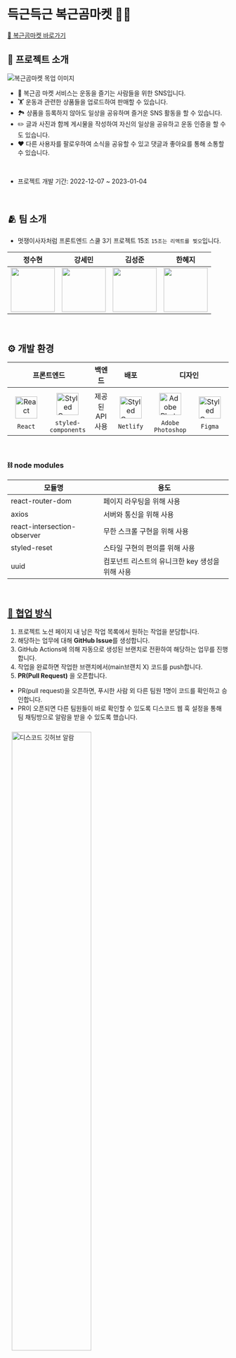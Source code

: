 # 득근득근 복근곰마켓 🐻‍❄️

[🔗 복근곰마켓 바로가기](https://bokgungom-market.netlify.app/)

## 💪 프로젝트 소개

<img src="./preview/Cover.png" alt="복근곰마켓 목업 이미지">


- 💪 복근곰 마켓 서비스는 운동을 즐기는 사람들을 위한 SNS입니다.
- 🏋️ 운동과 관련한 상품들을 업로드하여 판매할 수 있습니다.
- 🏞️ 상품을 등록하지 않아도 일상을 공유하며 즐거운 SNS 활동을 할 수 있습니다.
- ✏️ 글과 사진과 함께 게시물을 작성하여 자신의 일상을 공유하고 운동 인증을 할 수도 있습니다.
- ❤️ 다른 사용자를 팔로우하여 소식을 공유할 수 있고 댓글과 좋아요를 통해 소통할 수 있습니다.

<br>

- 프로젝트 개발 기간: 2022-12-07 ~ 2023-01-04

<br>

## 🫂 팀 소개

- 멋쟁이사자처럼 프론트엔드 스쿨 3기 프로젝트 15조 `15조는 리액트를 찢오`입니다.


|<span style="font-size:16px">정수현</span>|<span style="font-size:16px">강세민</span>|<span style="font-size:16px">김성준</span>|<span style="font-size:16px">한혜지</span>|
|:-:|:-:|:-:|:-:|
|<a href="https://github.com/sasha1107"><img src="https://avatars.githubusercontent.com/sasha1107" height=100 width=100></a>|<a href="https://github.com/SEMINSEMINSEMIN"><img src="https://avatars.githubusercontent.com/SEMINSEMINSEMIN" height=100 width=100></a>|<a href="https://github.com/sjkymy"><img src="https://avatars.githubusercontent.com/sjkymy" height=100 width=100></a>|<a href="https://github.com/hyejee0504"><img src="https://avatars.githubusercontent.com/hyejee0504" height=100 width=100></a>|

<br>

## ⚙️ 개발 환경

<table>
      <thead align="center">
        <tr>
          <th colspan="2" style="text-align:center;"><span style="font-size:16px;">프론트엔드</span></th>
          <th style="text-align:center;"><span style="font-size:16px">백엔드</span></th>
          <th style="text-align:center;"><span style="font-size:16px">배포</span></th>
          <th colspan="2" style="text-align:center;"><span style="font-size:16px;">디자인</span></th>
        </tr>
      </thead>
      <tbody>
        <tr>
          <td align="center" style="text-align:center;">
            <a href="https://reactjs.org/" target="_blank"><img style="margin: 10px" src="https://noticon-static.tammolo.com/dgggcrkxq/image/upload/v1579667701/noticon/basd2y5bygpkqjiixuqy.png" alt="React" height="50" /></a>
            <br>
            <code>React</code>
          </td>
          <td align="center" style="text-align:center; margin: 0 auto;">
            <a href="https://styled-components.com/" target="_blank"><img style="margin: 10px" src="https://profilinator.rishav.dev/skills-assets/styled-components.png" alt="Styled Components" height="50" /></a>
            <br>
            <code>styled-components</code>
          </td>
          <td style="text-align:center;">제공된 API 사용</td>
          <td align="center" style="text-align:center;">
            <a href="https://www.netlify.com/" target="_blank"><img style="margin: 10px" src="https://noticon-static.tammolo.com/dgggcrkxq/image/upload/v1569039210/noticon/yubwjrkj43jpneajrdii.png" alt="Styled Components" height="50" /></a>
            <br>
            <code>Netlify</code>
          </td>
          <td align="center" style="text-align:center; margin: 0 auto;">
            <a href="https://www.adobe.com/kr/products/photoshop/landpa.html?gclid=Cj0KCQiA5NSdBhDfARIsALzs2EDDufpNAEYRcvM4knMcv6wZDXh2ZI8-4n74LBIJefRgHhmJ1PH_i6IaAtcUEALw_wcB&sdid=TBJRLR9V&mv=search&ef_id=Cj0KCQiA5NSdBhDfARIsALzs2EDDufpNAEYRcvM4knMcv6wZDXh2ZI8-4n74LBIJefRgHhmJ1PH_i6IaAtcUEALw_wcB:G:s&s_kwcid=AL!3085!3!460585117877!e!!g!!photoshop!97967719!4837432399" target="_blank"><img style="margin: 10px" src="https://noticon-static.tammolo.com/dgggcrkxq/image/upload/v1602172134/noticon/owhrsm7fwznd39eli3d6.png" alt="Adobe Photoshop" height="50" /></a>
            <br>
            <code>Adobe Photoshop</code>
          </td>
          <td align="center" style="text-align:center; margin: 0 auto;">
            <a href="https://www.figma.com/" target="_blank"><img style="margin: 10px" src="https://noticon-static.tammolo.com/dgggcrkxq/image/upload/v1640982247/noticon/tpvr26zp02angin4t0jv.png" alt="Styled Components" height="50" /></a>
            <br>
            <code>Figma</code>
          </td>
        </tr>
      </tbody>
</table>
<br>

### ⛓️ node modules
|모듈명|용도|
|-|-|
|react-router-dom|페이지 라우팅을 위해 사용|
|axios|서버와 통신을 위해 사용|
|react-intersection-observer| 무한 스크롤 구현을 위해 사용 |
|styled-reset| 스타일 구현의 편의를 위해 사용 |
|uuid| 컴포넌트 리스트의 유니크한 key 생성을 위해 사용 |

<br>

## <a href="https://github.com/nailedReact/bokgungom-market/wiki/%ED%98%91%EC%97%85-&-%EB%B8%8C%EB%9E%9C%EC%B9%98-%EC%83%9D%EC%84%B1-%EA%B0%80%EC%9D%B4%EB%93%9C" target="_blank">🤝 협업 방식</a>

1. 프로젝트 노션 페이지 내 남은 작업 목록에서 원하는 작업을 분담합니다.
2. 해당하는 업무에 대해 **GitHub Issue**를 생성합니다.
3. GitHub Actions에 의해 자동으로 생성된 브랜치로 전환하여 해당하는 업무를 진행합니다.
4. 작업을 완료하면 작업한 브랜치에서(main브랜치 X) 코드를 push합니다.
5. **PR(Pull Request)** 을 오픈합니다.
- PR(pull request)을 오픈하면, 푸시한 사람 외 다른 팀원 1명이 코드를 확인하고 승인합니다.
- PR이 오픈되면 다른 팀원들이 바로 확인할 수 있도록 디스코드 웹 훅 설정을 통해 팀 채팅방으로 알람을 받을 수 있도록 했습니다.
<img style="margin: 10px" width=60% src="./preview/discord.png" alt="디스코드 깃허브 알람"/>

- 코드 리뷰 & 승인은 생산성을 위해 리뷰어를 1명으로 지정하되, 팀원들이 코드 스타일을 공유하며 서로 잘 이해할 수 있도록 순서를 정해 돌아가며 골고루 리뷰하도록 했습니다.

- 컨펌 순서
    - **성준** : `수현` → `세민` → `혜지`
    - **수현** : `성준` → `혜지` → `세민`
    - **세민** : `혜지` → `수현` → `성준`
    - **혜지** : `세민` → `성준` → `수현`

6. PR이 merge되어 close 되면 해당 이슈는 자동으로 Done상태로 변경됩니다.

<br>

## 📊 프로젝트 진행 상황 관리

- <a href="https://github.com/nailedReact/bokgungom-market/issues?q=is%3Aissue+is%3Aclosed" target="_blank">🔘 GitHub Issues</a>
    - 간편한 이슈 생성을 위해 이슈 템플릿을 만들어 사용했습니다.
    - 이슈 템플릿으로 어떤 이슈인지, 어떤 페이지에 해당하는 지, 구현 해야 하는 내용이 무엇인지를 적도록 했습니다.
    <img style="margin: 10px" width=80% src="./preview/issue example.png" alt="이슈 예시"/>

    - 팀원이 현재 어떤 작업을 진행하고 있는지를 바로 알 수 있어 의사소통 비용을 줄일 수 있었습니다. 
- <a href="https://github.com/orgs/nailedReact/projects/1/views/1" target="_blank">🗂️ GitHub Projects</a>
    - 칸반 보드로 프로젝트 진행 상황을 한 눈에 확인할 수 있어 일정을 관리하기 수월했습니다.
    <img style="margin: 10px" width=80% src="./preview/project.png" alt="깃허브 프로젝트 캡쳐"/>

<br>

## 🔀 브랜치 전략

### 👍 GitHub Flow 전략
<img style="margin: 10px" src="./preview/git branch history min.png" alt="디스코드 깃허브 알람"/>

- 개발과 동시에 지속적으로 배포를 진행할 것이 아니라, 기능을 모두 개발하고 최종적으로 배포를 할 예정이었기 때문에 Git Flow 전략보다는 GitHub Flow 전략이 적합하다고 생각했습니다.
- 프로젝트 기간 동안 팀원들이 같은 시간에 작업하기 때문에 잦은 충돌이 발생할 것을 우려하여 충돌의 크기를 줄이고자 GitHub Flow 전략을 채택하여 작은 단위로 이슈를 쪼개 이슈 별로 브랜치를 분기하고 main 브랜치에 지속적으로 merge 하는 방식으로 진행했습니다.

<br>

### 🚀 GitHub Action - 브랜치 생성 자동화

<img style="margin: 10px" width=80% src="./preview/create branch.png" alt="깃허브 프로젝트 캡쳐"/>

- [Create Issue Branch](https://github.com/marketplace/actions/create-issue-branch)
- 이슈를 생성하면 GitHub Action으로 해당 이슈에 해당하는 브랜치가 자동으로 생성되도록 설정하여 브랜치명을 고민하고 브랜치를 생성하는 시간을 줄였습니다.
    - [브랜치 자동화 설정 상세 내용](https://github.com/nailedReact/react-app/wiki/%EB%B8%8C%EB%9E%9C%EC%B9%98-%EC%9E%90%EB%8F%99%ED%99%94-%EC%84%A4%EC%A0%95-%EB%82%B4%EC%9A%A9)
    
- 예) 자동 생성된 브랜치를 pull 하고 ```git checkout -t origin/feat/issue-81```하여 해당 브랜치로 이동합니다.
- [브랜치 history](https://github.com/nailedReact/react-app/blob/main/preview/git%20branch%20history.png)

<br>

## 📐 컨벤션

팀원 간의 원활한 소통과 협업을 위해 커밋 컨벤션과, 코드 컨벤션을 만들어 이를 따랐습니다.
리드미에는 간략히 작성하고, 자세한 컨벤션은 각각의 타이틀에 링크된 깃허브 위키에 적어두었습니다.


### [🔗 커밋 컨벤션](https://github.com/nailedReact/bokgungom-market/wiki/%EC%BB%A4%EB%B0%8B-%EC%BB%A8%EB%B2%A4%EC%85%98)

- 다양한 사례를 참고하여 프로젝트에서 주로 쓰일 것 같은 커밋 유형을 간추려 컨벤션으로 지정했습니다.

    ```
    1. 커밋 유형 지정
        - 커밋 유형은 영어로 작성하며, 첫 글자를 대문자로 합니다
        - 커밋 유형
        - Feat : 새로운 기능, 특징 추가
        - Fix	: 수정, 버그 수정
        - Docs : 문서에 관련된 내용, 문서 수정
        - Style : 스타일링
        - Refactor : 리팩토링
        - Test : 테스트 코드 수정, 누락된 테스트를 추가할 때, 리팩토링 테스트 추가
        - Chore : 빌드 업무 수정, 패키지 매니저 수정

    🧾 2. 커밋 메시지는 제목 & 본문으로 구성합니다.

        git commit -m "Feat: 로그인 기능 구현 #13 //제목
            - 로그인 유효성 검사 //본문
            - 로그인 정보 서버로 전송" //본문

    #️⃣ 3. 커밋메시지의 제목 끝에는 이슈 번호를 달아 이슈와 연결해줍니다.

        git commit -m "Feat: 로그인 기능 구현 #13"

    ↩️ 4. 커밋메시지의 제목과 본문은 빈 행으로 분리합니다.
        - 본문에는 변경한 내용과 이유를 설명합니다.
        - 어떻게 보다는 무엇 & 왜를 설명합니다.
        - 제목과 본문은 한글로 작성하여 내용이 잘 전달될 수 있도록 합니다.

    ⏺️ 5. 여러가지 항목이 있다면 글머리 기호를 통해 가독성을 높입니다.

    👆 6. 한 커밋에는 한 가지 문제만 담습니다.
    ```

<br>

### [🔗 코드 컨벤션](https://github.com/nailedReact/bokgungom-market/wiki/%EC%BD%94%EB%93%9C-%EC%BB%A8%EB%B2%A4%EC%85%98)
- 리액트 코딩에 주로 쓰이는 컨벤션을 참고하여 저희 조만의 코드 컨벤션을 만들었습니다.
- 문자열 처리 시 쌍따옴표/홑따옴표의 사용, 혹은 문장 끝 세미콜론의 사용여부와 같은 개인적 취향이 반영될 수 있는 항목들의 경우에는 사전 설문을 통해 다수결에 따라 지정했습니다. 

    ```
    🛼 컴포넌트로 분리된 파일은 PascalCase으로 작성합니다.

    🐫 컴포넌트가 아닌 파일, 함수명, 변수명은 camelCase로 작성합니다.

    💄 다른 스타일 시트 파일(Styled-components)은, 스타일 시트 적용할 파일명 .style.js를 붙여주고, 앞글자는 소문자로 합니다. (확장자는 .js)

    🐫 함수명, 변수명은 camelCase로 작성합니다.

    ❓ 만약 변수에 할당되는 값이 boolean인 경우에는 is를 접두사로 붙입니다.

    🔠 상수는 대문자로만 작성합니다.

    🔢 컴포넌트 파일 내 import 순서는 모듈 → 컴포넌트 → 스타일컴포넌트 순으로 합니다.

    💬 문자열을 처리할 때는 쌍따옴표를 사용하도록 합니다.

    🔚 문장이 종료될 때는 세미콜론을 붙여줍니다.

    👆 가독성을 위해 한 줄에 하나의 문장만 작성합니다.

    ✏️ 주석은 설명하려는 구문에 맞춰 들여쓰기 합니다.

    🧮 연산자 사이에는 공백을 추가하여 가독성을 높입니다.

    📠 콤마 다음에 값이 올 경우 공백을 추가하여 가독성을 높입니다.
    ```

<br>

## 페이지 미리보기

<table width="100%">
<tr>
    <th colspan="2">스플래시 페이지</th>
</tr>

<tr align="center">
    <td valign="top" width="66%">
    스플래시(데스크탑 🖥️)
    </td>
    <td valign="top" width="33%">
    스플래시(모바일 📱)
    </td>
</tr>

<tr>
    <td valign="top" width="75%">
    <a href="https://github.com/nailedReact/react-app/wiki/%EB%B3%B5%EA%B7%BC%EA%B3%B0%EB%A7%88%EC%BC%93-%ED%8E%98%EC%9D%B4%EC%A7%80-%EC%84%A4%EB%AA%85#%EC%8A%A4%ED%94%8C%EB%9E%98%EC%8B%9C-%ED%8E%98%EC%9D%B4%EC%A7%80"><img src="https://github.com/nailedReact/react-app/blob/main/preview/%EC%8A%A4%ED%94%8C%EB%9E%98%EC%8B%9C_%EB%8D%B0%EC%8A%A4%ED%81%AC%ED%83%91-min.gif"/></a>
    </td>
    <td valign="top" width="25%">
    <a href="https://github.com/nailedReact/react-app/wiki/%EB%B3%B5%EA%B7%BC%EA%B3%B0%EB%A7%88%EC%BC%93-%ED%8E%98%EC%9D%B4%EC%A7%80-%EC%84%A4%EB%AA%85#%EC%8A%A4%ED%94%8C%EB%9E%98%EC%8B%9C-%ED%8E%98%EC%9D%B4%EC%A7%80"><img src="https://github.com/nailedReact/react-app/blob/main/preview/%EC%8A%A4%ED%94%8C%EB%9E%98%EC%8B%9C_%EB%AA%A8%EB%B0%94%EC%9D%BC-min.gif"/></a>
    </td>
</tr>

<tr>
    <th colspan="2">회원가입 페이지</th>
</tr>

<tr align="center">
    <td valign="top" width="66%">
    회원가입(데스크탑 🖥️)
    </td>
    <td valign="top" width="33%">
    회원가입(모바일 📱)
    </td>
</tr>

<tr>
    <td valign="top" width="75%">
    <a href="https://github.com/nailedReact/react-app/wiki/%EB%B3%B5%EA%B7%BC%EA%B3%B0%EB%A7%88%EC%BC%93-%ED%8E%98%EC%9D%B4%EC%A7%80-%EC%84%A4%EB%AA%85#%ED%9A%8C%EC%9B%90%EA%B0%80%EC%9E%85"><img src="https://github.com/nailedReact/react-app/blob/main/preview/%EC%8A%A4%ED%94%8C%EB%9E%98%EC%8B%9C_%EB%8D%B0%EC%8A%A4%ED%81%AC%ED%83%91-min.gif"/></a>
    </td>
    <td valign="top" width="25%">
    <a href="https://github.com/nailedReact/react-app/wiki/%EB%B3%B5%EA%B7%BC%EA%B3%B0%EB%A7%88%EC%BC%93-%ED%8E%98%EC%9D%B4%EC%A7%80-%EC%84%A4%EB%AA%85#%ED%9A%8C%EC%9B%90%EA%B0%80%EC%9E%85"><img width="220px" src="https://github.com/nailedReact/react-app/blob/main/preview/%ED%9A%8C%EC%9B%90%EA%B0%80%EC%9E%85_%EB%AA%A8%EB%B0%94%EC%9D%BC-min.gif"/></a>
    </td>
</tr>

<tr>
    <th colspan="2">로그인 페이지</th>
</tr>

<tr align="center">
    <td valign="top" width="66%">
    로그인(데스크탑 🖥️)
    </td>
    <td valign="top" width="33%">
    로그인(모바일 📱)
    </td>
</tr>

<tr>
    <td valign="top" width="75%">
    <a href="https://github.com/nailedReact/react-app/wiki/%EB%B3%B5%EA%B7%BC%EA%B3%B0%EB%A7%88%EC%BC%93-%ED%8E%98%EC%9D%B4%EC%A7%80-%EC%84%A4%EB%AA%85#%EB%A1%9C%EA%B7%B8%EC%9D%B8"><img src="https://github.com/nailedReact/react-app/blob/main/preview/%EB%A1%9C%EA%B7%B8%EC%9D%B8_%EB%8D%B0%EC%8A%A4%ED%81%AC%ED%83%91-min.gif"/></a>
    </td>
    <td valign="top" width="25%">
    <a href="https://github.com/nailedReact/react-app/wiki/%EB%B3%B5%EA%B7%BC%EA%B3%B0%EB%A7%88%EC%BC%93-%ED%8E%98%EC%9D%B4%EC%A7%80-%EC%84%A4%EB%AA%85#%EB%A1%9C%EA%B7%B8%EC%9D%B8"><img width="220px" src="https://github.com/nailedReact/react-app/blob/main/preview/%EB%A1%9C%EA%B7%B8%EC%9D%B8_%EB%AA%A8%EB%B0%94%EC%9D%BC-min.gif"/></a>
    </td>
</tr>

<tr>
    <th colspan="2">홈 피드 페이지</th>
</tr>

<tr align="center">
    <td valign="top" width="66%">
    홈 피드(데스크탑 🖥️)
    </td>
    <td valign="top" width="33%">
    홈 피드(모바일 📱)
    </td>
</tr>

<tr>
    <td valign="top" width="75%">
    <a href="https://github.com/nailedReact/react-app/wiki/%EB%B3%B5%EA%B7%BC%EA%B3%B0%EB%A7%88%EC%BC%93-%ED%8E%98%EC%9D%B4%EC%A7%80-%EC%84%A4%EB%AA%85#%ED%99%88-%ED%94%BC%EB%93%9C"><img src="https://github.com/nailedReact/react-app/blob/main/preview/%ED%94%BC%EB%93%9C_%EB%8D%B0%EC%8A%A4%ED%81%AC%ED%83%91-min.gif"/></a>
    </td>
    <td valign="top" width="25%">
    <a href="https://github.com/nailedReact/react-app/wiki/%EB%B3%B5%EA%B7%BC%EA%B3%B0%EB%A7%88%EC%BC%93-%ED%8E%98%EC%9D%B4%EC%A7%80-%EC%84%A4%EB%AA%85#%ED%99%88-%ED%94%BC%EB%93%9C"><img width="220px" src="https://github.com/nailedReact/react-app/blob/main/preview/%ED%94%BC%EB%93%9C_%EB%AA%A8%EB%B0%94%EC%9D%BC-min.gif"/></a>
    </td>
</tr>


<tr>
    <th colspan="2">게시글 상세 보기 + 댓글 페이지 </th>
</tr>

<tr align="center">
    <td valign="top" width="66%">
    게시글 상세 보기 + 댓글(데스크탑 🖥️)
    </td>
    <td valign="top" width="33%">
    게시글 상세 보기 + 댓글(모바일 📱)
    </td>
</tr>

<tr>
    <td valign="top" width="75%">
    <a href="https://github.com/nailedReact/react-app/wiki/%EB%B3%B5%EA%B7%BC%EA%B3%B0%EB%A7%88%EC%BC%93-%ED%8E%98%EC%9D%B4%EC%A7%80-%EC%84%A4%EB%AA%85#%EA%B2%8C%EC%8B%9C%EA%B8%80-%EC%83%81%EC%84%B8-%EB%B3%B4%EA%B8%B0--%EB%8C%93%EA%B8%80"><img src="https://github.com/nailedReact/react-app/blob/main/preview/%EA%B2%8C%EC%8B%9C%EA%B8%80%EC%83%81%EC%84%B8%EB%8C%93%EA%B8%80_%EB%8D%B0%EC%8A%A4%ED%81%AC%ED%83%91-min.gif"/></a>
    </td>
    <td valign="top" width="25%">
    <a href="https://github.com/nailedReact/react-app/wiki/%EB%B3%B5%EA%B7%BC%EA%B3%B0%EB%A7%88%EC%BC%93-%ED%8E%98%EC%9D%B4%EC%A7%80-%EC%84%A4%EB%AA%85#%EA%B2%8C%EC%8B%9C%EA%B8%80-%EC%83%81%EC%84%B8-%EB%B3%B4%EA%B8%B0--%EB%8C%93%EA%B8%80"><img width="220px" src="https://github.com/nailedReact/react-app/blob/main/preview/%EA%B2%8C%EC%8B%9C%EA%B8%80%EC%83%81%EC%84%B8%EB%8C%93%EA%B8%80_%EB%AA%A8%EB%B0%94%EC%9D%BC-min.gif"/></a>
    </td>
</tr>

<tr>
    <th colspan="2">게시글 업로드 페이지</th>
</tr>

<tr align="center">
    <td valign="top" width="66%">
    게시글 업로드(데스크탑 🖥️)
    </td>
    <td valign="top" width="33%">
    게시글 업로드(모바일 📱)
    </td>
</tr>

<tr>
    <td valign="top" width="75%">
    <a href="https://github.com/nailedReact/react-app/wiki/%EB%B3%B5%EA%B7%BC%EA%B3%B0%EB%A7%88%EC%BC%93-%ED%8E%98%EC%9D%B4%EC%A7%80-%EC%84%A4%EB%AA%85#%EA%B2%8C%EC%8B%9C%EA%B8%80-%EC%97%85%EB%A1%9C%EB%93%9C"><img src="https://github.com/nailedReact/react-app/blob/main/preview/%EA%B2%8C%EC%8B%9C%EA%B8%80%EC%9E%91%EC%84%B1_%EB%8D%B0%EC%8A%A4%ED%81%AC%ED%83%91-min.gif"/></a>
    </td>
    <td valign="top" width="25%">
    <a href="https://github.com/nailedReact/react-app/wiki/%EB%B3%B5%EA%B7%BC%EA%B3%B0%EB%A7%88%EC%BC%93-%ED%8E%98%EC%9D%B4%EC%A7%80-%EC%84%A4%EB%AA%85#%EA%B2%8C%EC%8B%9C%EA%B8%80-%EC%97%85%EB%A1%9C%EB%93%9C"><img width="220px" src="https://github.com/nailedReact/react-app/blob/main/preview/%EA%B2%8C%EC%8B%9C%EA%B8%80%EC%9E%91%EC%84%B1_%EB%AA%A8%EB%B0%94%EC%9D%BC-min.gif"/></a>
    </td>
</tr>

<tr>
    <th colspan="2">상품 업로드 페이지</th>
</tr>

<tr align="center">
    <td valign="top" width="66%">
    상품 업로드(데스크탑 🖥️)
    </td>
    <td valign="top" width="33%">
    상품 업로드(모바일 📱)
    </td>
</tr>

<tr>
    <td valign="top" width="75%">
    <a href="https://github.com/nailedReact/react-app/wiki/%EB%B3%B5%EA%B7%BC%EA%B3%B0%EB%A7%88%EC%BC%93-%ED%8E%98%EC%9D%B4%EC%A7%80-%EC%84%A4%EB%AA%85#%EC%83%81%ED%92%88-%EC%97%85%EB%A1%9C%EB%93%9C"><img src="https://github.com/nailedReact/react-app/blob/main/preview/%EC%83%81%ED%92%88%EC%97%85%EB%A1%9C%EB%93%9C_%EB%8D%B0%EC%8A%A4%ED%81%AC%ED%83%91-min.gif"/></a>
    </td>
    <td valign="top" width="25%">
    <a href="https://github.com/nailedReact/react-app/wiki/%EB%B3%B5%EA%B7%BC%EA%B3%B0%EB%A7%88%EC%BC%93-%ED%8E%98%EC%9D%B4%EC%A7%80-%EC%84%A4%EB%AA%85#%EC%83%81%ED%92%88-%EC%97%85%EB%A1%9C%EB%93%9C"><img width="220px" src="https://github.com/nailedReact/react-app/blob/main/preview/%EC%83%81%ED%92%88%EC%97%85%EB%A1%9C%EB%93%9C_%EB%AA%A8%EB%B0%94%EC%9D%BC-min.gif"/></a>
    </td>
</tr>

<tr>
    <th colspan="2">검색 페이지</th>
</tr>

<tr align="center">
    <td valign="top" width="66%">
    검색(데스크탑 🖥️)
    </td>
    <td valign="top" width="33%">
    검색(모바일 📱)
    </td>
</tr>

<tr>
    <td valign="top" width="75%">
    <a href="https://github.com/nailedReact/react-app/wiki/%EB%B3%B5%EA%B7%BC%EA%B3%B0%EB%A7%88%EC%BC%93-%ED%8E%98%EC%9D%B4%EC%A7%80-%EC%84%A4%EB%AA%85#%EA%B2%80%EC%83%89"><img src="https://github.com/nailedReact/react-app/blob/main/preview/%EA%B2%80%EC%83%89_%EB%8D%B0%EC%8A%A4%ED%81%AC%ED%83%91-min.gif"/></a>
    </td>
    <td valign="top" width="25%">
    <a href="https://github.com/nailedReact/react-app/wiki/%EB%B3%B5%EA%B7%BC%EA%B3%B0%EB%A7%88%EC%BC%93-%ED%8E%98%EC%9D%B4%EC%A7%80-%EC%84%A4%EB%AA%85#%EA%B2%80%EC%83%89"><img width="220px" src="https://github.com/nailedReact/react-app/blob/main/preview/%EA%B2%80%EC%83%89_%EB%AA%A8%EB%B0%94%EC%9D%BC-min.gif"/></a>
    </td>
</tr>


<tr>
    <th colspan="2">프로필 페이지</th>
</tr>

<tr align="center">
    <td valign="top" width="66%">
    프로필(데스크탑 🖥️)
    </td>
    <td valign="top" width="33%">
    프로필(모바일 📱)
    </td>
</tr>

<tr>
    <td valign="top" width="75%">
    <a href="https://github.com/nailedReact/react-app/wiki/%EB%B3%B5%EA%B7%BC%EA%B3%B0%EB%A7%88%EC%BC%93-%ED%8E%98%EC%9D%B4%EC%A7%80-%EC%84%A4%EB%AA%85#%ED%94%84%EB%A1%9C%ED%95%84"><img src="https://github.com/nailedReact/react-app/blob/main/preview/%ED%94%84%EB%A1%9C%ED%95%84_%EB%8D%B0%EC%8A%A4%ED%81%AC%ED%83%91-min.gif"/></a>
    </td>
    <td valign="top" width="25%">
    <a href="https://github.com/nailedReact/react-app/wiki/%EB%B3%B5%EA%B7%BC%EA%B3%B0%EB%A7%88%EC%BC%93-%ED%8E%98%EC%9D%B4%EC%A7%80-%EC%84%A4%EB%AA%85#%ED%94%84%EB%A1%9C%ED%95%84"><img width="220px" src="https://github.com/nailedReact/react-app/blob/main/preview/%ED%94%84%EB%A1%9C%ED%95%84_%EB%AA%A8%EB%B0%94%EC%9D%BC-min.gif"/></a>
    </td>
</tr>

<tr>
    <th colspan="2">프로필 수정 페이지</th>
</tr>

<tr align="center">
    <td valign="top" width="66%">
    프로필 수정(데스크탑 🖥️)
    </td>
    <td valign="top" width="33%">
    프로필 수정(모바일 📱)
    </td>
</tr>

<tr>
    <td valign="top" width="75%">
    <a href="https://github.com/nailedReact/react-app/wiki/%EB%B3%B5%EA%B7%BC%EA%B3%B0%EB%A7%88%EC%BC%93-%ED%8E%98%EC%9D%B4%EC%A7%80-%EC%84%A4%EB%AA%85#%ED%94%84%EB%A1%9C%ED%95%84-%EC%88%98%EC%A0%95"><img src="https://github.com/nailedReact/react-app/blob/main/preview/%ED%94%84%EB%A1%9C%ED%95%84%EC%88%98%EC%A0%95_%EB%8D%B0%EC%8A%A4%ED%81%AC%ED%83%91-min.gif"/></a>
    </td>
    <td valign="top" width="25%">
    <a href="https://github.com/nailedReact/react-app/wiki/%EB%B3%B5%EA%B7%BC%EA%B3%B0%EB%A7%88%EC%BC%93-%ED%8E%98%EC%9D%B4%EC%A7%80-%EC%84%A4%EB%AA%85#%ED%94%84%EB%A1%9C%ED%95%84-%EC%88%98%EC%A0%95"><img width="220px" src="https://github.com/nailedReact/react-app/blob/main/preview/%ED%94%84%EB%A1%9C%ED%95%84%EC%88%98%EC%A0%95_%EB%AA%A8%EB%B0%94%EC%9D%BC-min.gif"/></a>
    </td>
</tr>

<tr>
    <th colspan="2">로그아웃 페이지</th>
</tr>

<tr align="center">
    <td valign="top" width="66%">
    로그아웃(데스크탑 🖥️)
    </td>
    <td valign="top" width="33%">
    로그아웃(모바일 📱)
    </td>
</tr>

<tr>
    <td valign="top" width="75%">
    <a href="https://github.com/nailedReact/react-app/wiki/%EB%B3%B5%EA%B7%BC%EA%B3%B0%EB%A7%88%EC%BC%93-%ED%8E%98%EC%9D%B4%EC%A7%80-%EC%84%A4%EB%AA%85#%EB%A1%9C%EA%B7%B8%EC%95%84%EC%9B%83"><img src="https://github.com/nailedReact/react-app/blob/main/preview/%EB%A1%9C%EA%B7%B8%EC%95%84%EC%9B%83_%EB%8D%B0%EC%8A%A4%ED%81%AC%ED%83%91-min.gif"/></a>
    </td>
    <td valign="top" width="25%">
    <a href="https://github.com/nailedReact/react-app/wiki/%EB%B3%B5%EA%B7%BC%EA%B3%B0%EB%A7%88%EC%BC%93-%ED%8E%98%EC%9D%B4%EC%A7%80-%EC%84%A4%EB%AA%85#%EB%A1%9C%EA%B7%B8%EC%95%84%EC%9B%83"><img width="220px" src="https://github.com/nailedReact/react-app/blob/main/preview/%EB%A1%9C%EA%B7%B8%EC%95%84%EC%9B%83_%EB%AA%A8%EB%B0%94%EC%9D%BC-min.gif"/></a>
    </td>
</tr>

<tr>
    <th colspan="2">채팅 페이지</th>
</tr>

<tr align="center">
    <td valign="top" width="66%">
    채팅(데스크탑 🖥️)
    </td>
    <td valign="top" width="33%">
    채팅(모바일 📱)
    </td>
</tr>

<tr>
    <td valign="top" width="75%">
    <a href="https://github.com/nailedReact/react-app/wiki/%EB%B3%B5%EA%B7%BC%EA%B3%B0%EB%A7%88%EC%BC%93-%ED%8E%98%EC%9D%B4%EC%A7%80-%EC%84%A4%EB%AA%85#%EC%B1%84%ED%8C%85"><img src="https://github.com/nailedReact/react-app/blob/main/preview/%EC%B1%84%ED%8C%85_%EB%8D%B0%EC%8A%A4%ED%81%AC%ED%83%91-min.gif"/></a>
    </td>
    <td valign="top" width="25%">
    <a href="https://github.com/nailedReact/react-app/wiki/%EB%B3%B5%EA%B7%BC%EA%B3%B0%EB%A7%88%EC%BC%93-%ED%8E%98%EC%9D%B4%EC%A7%80-%EC%84%A4%EB%AA%85#%EC%B1%84%ED%8C%85"><img width="220px" src="https://github.com/nailedReact/react-app/blob/main/preview/%EC%B1%84%ED%8C%85_%EB%AA%A8%EB%B0%94%EC%9D%BC-min.gif"/></a>
    </td>
</tr>

<tr>
    <th colspan="2">404 페이지</th>
</tr>

<tr align="center">
    <td valign="top" width="66%">
    404(데스크탑 🖥️)
    </td>
    <td valign="top" width="33%">
    404(모바일 📱)
    </td>
</tr>

<tr>
    <td valign="top" width="75%">
    <a href="https://github.com/nailedReact/react-app/wiki/%EB%B3%B5%EA%B7%BC%EA%B3%B0%EB%A7%88%EC%BC%93-%ED%8E%98%EC%9D%B4%EC%A7%80-%EC%84%A4%EB%AA%85#404"><img src="https://github.com/nailedReact/react-app/blob/main/preview/404_%EB%8D%B0%EC%8A%A4%ED%81%AC%ED%83%91-min.gif"/></a>
    </td>
    <td valign="top" width="25%">
    <a href="https://github.com/nailedReact/react-app/wiki/%EB%B3%B5%EA%B7%BC%EA%B3%B0%EB%A7%88%EC%BC%93-%ED%8E%98%EC%9D%B4%EC%A7%80-%EC%84%A4%EB%AA%85#404"><img width="220px" src="https://github.com/nailedReact/react-app/blob/main/preview/404_%EB%AA%A8%EB%B0%94%EC%9D%BC-min.gif"/></a>
    </td>
</tr>

</table>
